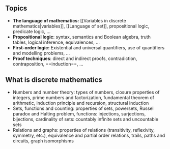 ## Topics
- **The language of mathematics:** [[Variables in discrete mathematics|variables]], [[Language of set]], propositional logic, predicate logic, …
- **Propositional logic**: syntax, semantics and Boolean algebra, truth tables, logical inference, equivalences, …
- **First-order logic:** Existential and universal quantifiers, use of quantifiers and modelling problems, …
- **Proof techniques**: direct and indirect proofs, contradiction, contraposition, ==induction==, …
## What is discrete mathematics
- Numbers and number theory: types of numbers, closure properties of integers, prime numbers and factorization, fundamental theorem of arithmetic, induction principle and recursion, structural induction
- Sets, functions and counting: properties of sets, powersets, Russel paradox and Halting problem, functions: injections, surjections, bijections, cardinality of sets: countably infinite sets and uncountable sets
- Relations and graphs: properties of relations (transitivity, reflexivity, symmetry, etc.), equivalence and partial order relations, trails, paths and circuits, graph isomorphisms
